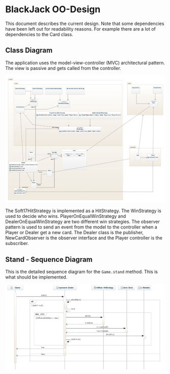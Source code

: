 # BlackJack OO-Design
This document describes the current design. Note that some dependencies have been left out for readability reasons. For example there are a lot of dependencies to the Card class.

## Class Diagram
The application uses the model-view-controller (MVC) architectural pattern. The view is passive and gets called from the controller. 

![class diagram](img/new-class-diagram.jpeg)

The Soft17HitStrategy is implemented as a HitStrategy. The WinStrategy is used to decide who wins. PlayerOnEqualWinStrategy and DealerOnEqualWinStrategy are two different win strategies. The observer pattern is used to send an event from the model to the controller when a Player or Dealer get a new card. The Dealer class is the publisher, NewCardObserver is the observer interface and the Player controller is the subscriber.

## Stand - Sequence Diagram
This is the detailed sequence diagram for the `Game.stand` method. This is what should be implemented.

![Stand Sequence diagram](img/stand_seq.jpg)

